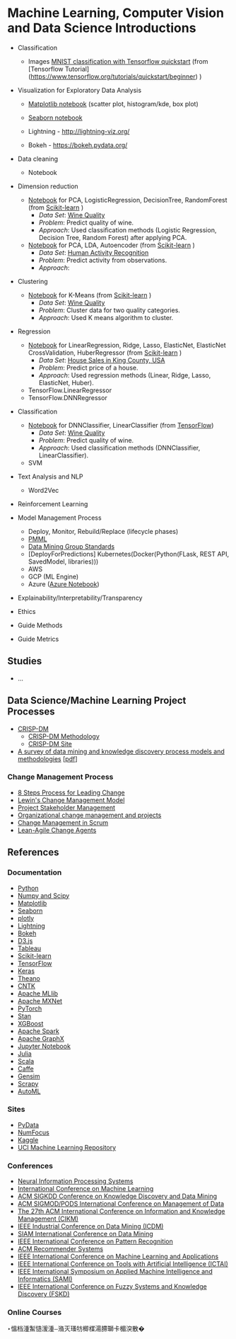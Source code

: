 ﻿# Machine Learning, Computer Vision and Data Science Introductions 
* Classification
  * Images
   [MNIST classification with Tensorflow quickstart](./classification/MNIST_classification_with_tensorflow_quickstart.ipynb) (from [Tensorflow Tutorial] (https://www.tensorflow.org/tutorials/quickstart/beginner) )
* Visualization
 for Exploratory Data Analysis  
  * [Matplotlib notebook](./matplotlib/ex1/example.ipynb)
 (scatter plot, histogram/kde, box plot)   
  * [Seaborn notebook](./seaborn/ex1/example.ipynb)   
 
  * Lightning - http://lightning-viz.org/
  * Bokeh - https://bokeh.pydata.org/
* Data cleaning
  * Notebook
* Dimension reduction
  * [Notebook](./learn/pca/ex1/example.ipynb) for PCA, LogisticRegression, DecisionTree, RandomForest (from [Scikit-learn](https://scikit-learn.org/) )
    * <i>Data Set</i>: [Wine Quality](https://archive.ics.uci.edu/ml/datasets/wine+quality)
    * <i>Problem</i>: Predict quality of wine. 
    * <i>Approach</i>: Used classification methods (Logistic Regression, Decision Tree, Random Forest) after applying PCA.
  * [Notebook](./learn/pca/ex2/example.ipynb) for PCA, LDA, Autoencoder (from [Scikit-learn](https://scikit-learn.org/) )
    * <i>Data Set</i>: [Human Activity Recognition](https://archive.ics.uci.edu/ml/datasets/Human+Activity+Recognition+Using+Smartphones)
    * <i>Problem</i>: Predict activity from observations. 
    * <i>Approach</i>: 
* Clustering

  * [Notebook](./learn/clustering/ex1/example.ipynb) for K-Means (from [Scikit-learn](https://scikit-learn.org/) )
    * <i>Data Set</i>: [Wine Quality](https://archive.ics.uci.edu/ml/datasets/wine+quality)
    * <i>Problem</i>: Cluster data for two quality categories. 
    * <i>Approach</i>: Used K means algorithm to cluster.  
* Regression
 
  * [Notebook](./learn/regression/ex1/example.ipynb) for LinearRegression, Ridge, Lasso, ElasticNet, ElasticNet CrossValidation, HuberRegressor (from [Scikit-learn](https://scikit-learn.org/) )
    * <i>Data Set</i>: [House Sales in King County, USA](https://www.kaggle.com/harlfoxem/housesalesprediction)
    * <i>Problem</i>: Predict price of a house. 
    * <i>Approach</i>: Used regression methods (Linear, Ridge, Lasso, ElasticNet, Huber). 
  * TensorFlow.LinearRegressor
  * TensorFlow.DNNRegressor
* Classification
 
  * [Notebook](./learn/classification/ex1/example.ipynb) for DNNClassifier, LinearClassifier (from [TensorFlow](https://www.tensorflow.org/))
    * <i>Data Set</i>: [Wine Quality](https://archive.ics.uci.edu/ml/datasets/wine+quality)
    * <i>Problem</i>: Predict quality of wine. 
    * <i>Approach</i>: Used classification methods (DNNClassifier, LinearClassifier).
  * SVM
* Text Analysis and NLP
  * Word2Vec
* Reinforcement Learning
 
* Model Management Process
  * Deploy, Monitor, Rebuild/Replace (lifecycle phases)
  * [PMML](https://en.wikipedia.org/wiki/Predictive_Model_Markup_Language) 
  * [Data Mining Group Standards](http://dmg.org/)
  * [DeployForPredictions] Kubernetes(Docker(Python(FLask, REST API, SavedModel, libraries)))
  * AWS
  * GCP (ML Engine)
  * Azure ([Azure Notebook](http://notebooks.azure.com))
* Explainability/Interpretability/Transparency
* Ethics
* Guide Methods
* Guide Metrics

## Studies
* ...
 

## Data Science/Machine Learning Project Processes
* [CRISP-DM](https://en.wikipedia.org/wiki/Cross-industry_standard_process_for_data_mining) 
  * [CRISP-DM Methodology](https://www.sv-europe.com/crisp-dm-methodology/)
  * [CRISP-DM Site](http://crisp-dm.eu/)
* [A survey of data mining and knowledge discovery process models and methodologies](https://www.cambridge.org/core/journals/knowledge-engineering-review/article/survey-of-data-mining-and-knowledge-discovery-process-models-and-methodologies/C2EC780B41545D44AB7F8F7BCBA8D982)
 [[pdf](https://www.researchgate.net/publication/220254274_A_survey_of_data_mining_and_knowledge_discovery_process_models_and_methodologies)]

### Change Management Process
* [8 Steps Process for Leading Change](https://www.kotterinc.com/8-steps-process-for-leading-change/)
* [Lewin's Change Management Model](https://www.mindtools.com/pages/article/newPPM_94.htm)
* [Project Stakeholder Management](https://www.pmi.org/learning/library/project-stakeholder-management-5216)
* [Organizational change management and projects](https://www.pmi.org/learning/library/organizational-change-management-projects-7457)
* [Change Management in Scrum](https://www.scrumalliance.org/community/articles/2016/august/change-management-in-scrum)
* [Lean-Agile Change Agents](https://www.scaledagileframework.com/train-lean-agile-change-agents/)

## References

### Documentation
* [Python](https://docs.python.org/3/)
* [Numpy and Scipy](https://docs.scipy.org/doc/)
* [Matplotlib](https://matplotlib.org/contents.html)
* [Seaborn](https://seaborn.pydata.org)
* [plotly](https://plot.ly/python/)
* [Lightning](http://lightning-viz.org/)
* [Bokeh](https://bokeh.pydata.org/)
* [D3.js](https://d3js.org/)
* [Tableau](https://public.tableau.com/en-us/s/)
* [Scikit-learn](https://scikit-learn.org/stable/)
* [TensorFlow](https://www.tensorflow.org/)
* [Keras](https://keras.io/)
* [Theano](https://pypi.org/project/Theano/)
* [CNTK](https://www.microsoft.com/en-us/cognitive-toolkit/)
* [Apache MLlib](https://spark.apache.org/mllib/)
* [Apache MXNet](https://github.com/apache/incubator-mxnet)
* [PyTorch](https://github.com/pytorch/pytorch)
* [Stan](https://mc-stan.org/)
* [XGBoost](https://xgboost.readthedocs.io/en/latest/)
* [Apache Spark](https://spark.apache.org/)
* [Apache GraphX](https://spark.apache.org/graphx/)
* [Jupyter Notebook](https://jupyter.org/)
* [Julia](https://julialang.org/)
* [Scala](https://scala-lang.org/)
* [Caffe](https://github.com/BVLC/caffe)
* [Gensim](https://github.com/RaRe-Technologies/gensim)
* [Scrapy](https://github.com/scrapy/scrapy)
* [AutoML](https://www.automl.org/)

### Sites
* [PyData](https://pydata.org/)
* [NumFocus](https://numfocus.org/)
* [Kaggle](https://kaggle.com/)
* [UCI Machine Learning Repository](https://archive.ics.uci.edu/ml/)

### Conferences
* [Neural Information Processing Systems](https://nips.cc/)
* [International Conference on Machine Learning](https://icml.cc/)
* [ACM SIGKDD Conference on Knowledge Discovery and Data Mining](https://www.kdd.org/)
* [ACM SIGMOD/PODS International Conference on Management of Data](http://sigmod2019.org/)
* [The 27th ACM International Conference on Information and Knowledge Management (CIKM)](http://www2.units.it/cikm2018/)
* [IEEE Industrial Conference on Data Mining (ICDM)](http://www.data-mining-forum.de/)
* [SIAM International Conference on Data Mining](https://archive.siam.org/meetings/sdm18/)
* [IEEE International Conference on Pattern Recognition](http://www.icpr2018.org/)
* [ACM Recommender Systems](https://recsys.acm.org/)
* [IEEE International Conference on Machine Learning and Applications](https://www.icmla-conference.org/)
* [IEEE International Conference on Tools with Artificial Intelligence (ICTAI)](http://ictai2018.org/)
* [IEEE International Symposium on Applied Machine Intelligence and Informatics (SAMI)](https://ieeexplore.ieee.org/xpl/conhome.jsp?punumber=1001666)
* [IEEE International Conference on Fuzzy Systems and Knowledge Discovery (FSKD)](https://ieeexplore.ieee.org/xpl/conhome.jsp?punumber=1001615)

### Online Courses

‣慍档湩䱥慥湲湩ⵧ潃灭瑵牥楖楳湯䐭瑡卡楣湥散�
